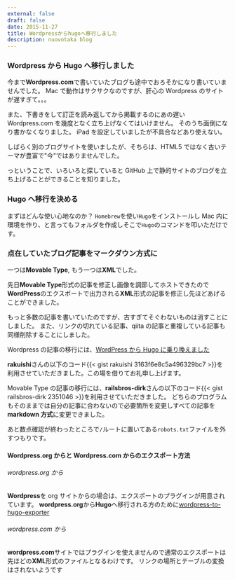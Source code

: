 ```yaml
---
external: false
draft: false
date: 2015-11-27
title: Wordpressからhugoへ移行しました
description: nuovotaka blog
---
```


### Wordpress から Hugo へ移行しました

今まで**Wordpress.com**で書いていたブログも途中でおろそかになり書いていませんでした。
Mac で動作はサクサクなのですが、肝心の Wordpress のサイトが遅すぎて。。。

また、下書きをして訂正を読み返してから掲載するのにあの遅い Wordpress.com を幾度となく立ち上げなくてはいけません。
そのうち面倒になり書かなくなりました。
iPad を設定していましたが不具合などあり使えない。

しばらく別のブログサイトを使いましたが、そちらは、HTML5 ではなく古いテーマが豊富で"今"ではありませんでした。

っということで、いろいろと探していると GitHub 上で静的サイトのブログを立ち上げることができることを知りました。

### Hugo へ移行を決める

まずはどんな使い心地なのか？
`Homebrew`を使い`Hugo`をインストールし Mac 内に環境を作り、と言ってもフォルダを作成しそこで`Hugo`のコマンドを叩いただけです。

### 点在していたブログ記事をマークダウン方式に

一つは**Movable Type**, もう一つは**XML**でした。

先日**Movable Type**形式の記事を修正し画像を調節してホストできたので**WordPress**のエクスポートで出力される**XML**形式の記事を修正し先ほどあげることができました。

もっと多数の記事を書いていたのですが、古すぎてそぐわないものは消すことにしました。
また、リンクの切れている記事、qiita の記事と重複している記事も同様削除することにしました。

Wordpress の記事の移行には、[WordPress から Hugo に乗り換えました](http://rakuishi.com/archives/wordpress-to-hugo/)

**rakuishi**さんの以下のコード{{< gist rakuishi 3163f6e8c5a496329bc7 >}}を利用させていただきました。この場を借りてお礼申し上げます。

Movable Type の記事の移行には、**railsbros-dirk**さんの以下のコード{{< gist railsbros-dirk 2351046 >}}を利用させていただきました。
どちらのプログラムもそのままでは自分の記事に合わないので必要箇所を変更しすべての記事を**markdown 方式**に変更できました。

あと数点確認が終わったところで`/`ルートに置いてある`robots.txt`ファイルを外すつもりです。

#### Wordpress.org からと Wordpress.com からのエクスポート方法

###### wordpress.org から

**Wordpress**を org サイトからの場合は、エクスポートのプラグインが用意されています。
**wordpress.org**から**Hugo**へ移行される方のために[wordpress-to-hugo-exporter](https://github.com/SchumacherFM/wordpress-to-hugo-exporter)

###### wordpress.com から

**wordpress.com**サイトではプラグインを使えませんので通常のエクスポートは先ほどの**XML**形式のファイルとなるわけです。
リンクの場所とテーブルの変換はされないようです
